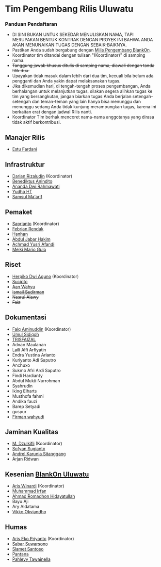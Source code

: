 # Tim Pengembang Rilis Uluwatu

### Panduan Pendaftaran

- DI SINI BUKAN UNTUK SEKEDAR MENULISKAN NAMA, TAPI MERUPAKAN BENTUK KONTRAK DENGAN PROYEK INI BAHWA ANDA AKAN MENUNAIKAN TUGAS DENGAN SEBAIK-BAIKNYA.
- Pastikan Anda sudah bergabung dengan [Milis Pengembang BlankOn](https://groups.google.com/group/BlankOn-dev).
- Koordinator tim ditandai dengan tulisan "(Koordinator)" di samping nama.
- ~~Tanggung jawab khusus ditulis di samping nama, diawali dengan tanda titik dua.~~
- Upayakan tidak masuk dalam lebih dari dua tim, kecuali bila belum ada pengganti dan Anda yakin dapat melaksanakan tugas.
- Jika dikemudian hari, di tengah-tengah proses pengembangan, Anda berhalangan untuk melanjutkan tugas, silakan segera alihkan tugas ke tim yang bersangkutan, jangan biarkan tugas Anda berjalan setengah-setengah dan teman-teman yang lain hanya bisa menunggu dan menunggu sedang Anda tidak kunjung merampungkan tugas, karena ini berkaitan erat dengan jadwal Rilis nanti.
- Koordinator Tim berhak mencoret nama-nama anggotanya yang dirasa tidak aktif berkontribusi.

## Manajer Rilis

- [Estu Fardani](https://github.com/tuanpembual)

## Infrastruktur

- [Darian Rizaludin](https://github.com/darianrizaludin) (Koordinator)
- [Benediktus Anindito](https://github.com/benben159) 
- [Ananda Dwi Rahmawati](https://github.com/misskecupbung)
- [Yudha HT](https://github.com/yht)
- [Samsul Ma'arif](https://github.com/samsulmaarif)

## Pemaket
- [Saprianto](https://github.com/antosamalona) (Koordinator)
- [Febrian Rendak](https://github.com/febrianrendak)
- [Hanhan](https://github.com/hahn)
- [Abdul Jabar Hakim](https://github.com/hak11)
- [Achmad Yusri Afandi](http://github.com/yusrideb)
- [Melki Mario Gulo](http://github.com/m4ri01)

## Riset

- [Herpiko Dwi Aguno](https://github.com/herpiko) (Koordinator)
- [Sucipto](https://github.com/showcheap)
- [Aan Wahyu](https://github.com/aancw)
- ~~[Ismail Sudirman](https://github.com/i5um41ru)~~
- ~~Nasrul Alawy~~
- ~~Faiz~~

## Dokumentasi
- [Faiq Aminuddin](https://github.com/FaiqAminuddin) (Koordinator)
- [Umul Sidiqoh](https://github.com/umulsidikoh)
- [TRISFAIZAL](https://github.com/trisfaizal)
- Adnan Maulanan
- Laili Alfi Arfiyatin
- Endra Yustina Arianto
- Kuriyanto Adi Saputro
- Anchuxo
- Sukmo Afri Ardi Saputro
- Findi Hardianty
- Abdul Mukti Nurrohman
- Syahrudin
- Iking Elharts
- Musthofa fahmi
- Andika fauzi
- Barep Setyadi
- guspur
- [Firman wahyudi](https://github.com/firmanwyd)

## Jaminan Kualitas
- [M. Dzulkifli](https://github.com/mdzulkifli) (Koordinator)
- [Sofyan Sugianto](https://github.com/artemtech)
- [Andrel Karunia Sitanggang](https://github.com/buruhnih/)
- [Arjan Ridwan](https://github.com/arjan20)

## Kesenian [BlankOn Uluwatu](https://github.com/blankon/blankon-uluwatu-kesenian)

- [Aris Winardi](http://github.com/winardiaris/) (Koordinator)
- [Muhammad Irfan](https://github.com/irfanpule)
- [Ahmad Romadhon Hidayatullah](https://github.com/raniaamina)
- Bayu Aji
- Ary Aldatama
- [Vikko Okviandho](https://github.com/belthsazarliem)

## Humas

- [Aris Eko Priyanto](http://github.com/arisgith/) (Koordinator)
- [Sabar Suwarsono](http://github.com/soewarsono/)
- [Slamet Santoso](http://github.com/slamets75/)
- [Pantana](https://github.com/Pantana/)
- [Pahlevy Tawainella](http://github.com/levay08)

